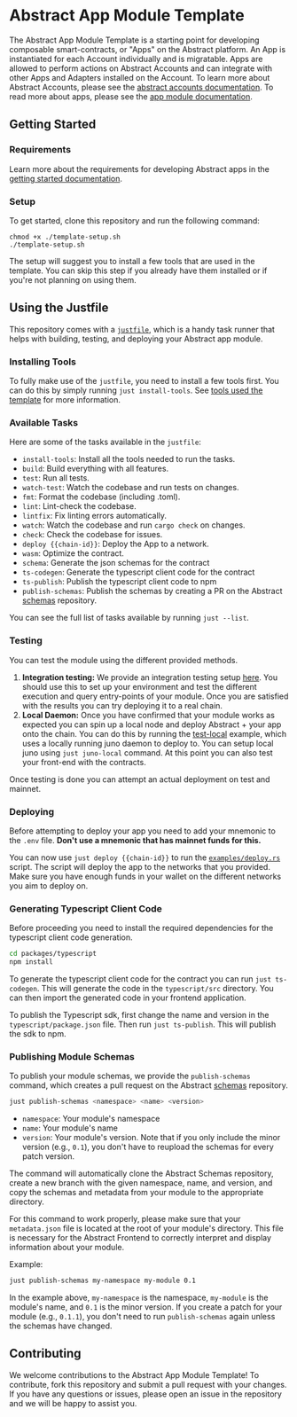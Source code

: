 # Abstract App Module Template

The Abstract App Module Template is a starting point for developing composable smart-contracts, or "Apps" on the Abstract platform. An App is instantiated for each Account individually and is migratable. Apps are allowed to perform actions on Abstract Accounts and can integrate with other Apps and Adapters installed on the Account. To learn more about Abstract Accounts, please see the [abstract accounts documentation](https://docs.abstract.money/4_framework/4_architecture.html). To read more about apps, please see the [app module documentation](https://docs.abstract.money/4_framework/7_module_types.html).

## Getting Started

### Requirements

Learn more about the requirements for developing Abstract apps in the [getting started documentation](https://docs.abstract.money/4_get_started/1_index.html).

### Setup

To get started, clone this repository and run the following command:

```shell
chmod +x ./template-setup.sh
./template-setup.sh
```

The setup will suggest you to install a few tools that are used in the template. You can skip this step if you already have them installed or if you're not planning on using them.

## Using the Justfile

This repository comes with a [`justfile`](https://github.com/casey/just), which is a handy task runner that helps with building, testing, and deploying your Abstract app module.

### Installing Tools

To fully make use of the `justfile`, you need to install a few tools first. You can do this by simply running `just install-tools`. See [tools used the template](https://docs.abstract.money/3_get_started/2_installation.html?#tools-used-in-the-template) for more information.

### Available Tasks

Here are some of the tasks available in the `justfile`:

- `install-tools`: Install all the tools needed to run the tasks.
- `build`: Build everything with all features.
- `test`: Run all tests.
- `watch-test`: Watch the codebase and run tests on changes.
- `fmt`: Format the codebase (including .toml).
- `lint`: Lint-check the codebase.
- `lintfix`: Fix linting errors automatically.
- `watch`: Watch the codebase and run `cargo check` on changes.
- `check`: Check the codebase for issues.
- `deploy {{chain-id}}`: Deploy the App to a network.
- `wasm`: Optimize the contract.
- `schema`: Generate the json schemas for the contract
- `ts-codegen`: Generate the typescript client code for the contract
- `ts-publish`: Publish the typescript client code to npm
- `publish-schemas`: Publish the schemas by creating a PR on the Abstract [schemas](https://github.com/AbstractSDK/schemas) repository.

You can see the full list of tasks available by running `just --list`.

### Testing

You can test the module using the different provided methods.

1. **Integration testing:** We provide an integration testing setup [here](./tests/integration.rs). You should use this to set up your environment and test the different execution and query entry-points of your module. Once you are satisfied with the results you can try deploying it to a real chain.
2. **Local Daemon:** Once you have confirmed that your module works as expected you can spin up a local node and deploy Abstract + your app onto the chain. You can do this by running the [test-local](./examples/test-local.rs) example, which uses a locally running juno daemon to deploy to. You can setup local juno using `just juno-local` command. At this point you can also test your front-end with the contracts.

Once testing is done you can attempt an actual deployment on test and mainnet.

### Deploying

Before attempting to deploy your app you need to add your mnemonic to the `.env` file. **Don't use a mnemonic that has mainnet funds for this.**

<!-- It's also assumed that you have an account and module namespace claimed with this account before performing the deployment. You can read how to do that [here](https://docs.abstract.money/4_get_started/5_account_creation.html). -->

You can now use `just deploy {{chain-id}}` to run the [`examples/deploy.rs`](./examples/deploy.rs) script. The script will deploy the app to the networks that you provided. Make sure you have enough funds in your wallet on the different networks you aim to deploy on.

### Generating Typescript Client Code

Before proceeding you need to install the required dependencies for the typescript client code generation.

```bash
cd packages/typescript
npm install
```

To generate the typescript client code for the contract you can run `just ts-codegen`. This will generate the code in the `typescript/src` directory. You can then import the generated code in your frontend application.

To publish the Typescript sdk, first change the name and version in the `typescript/package.json` file. Then run `just ts-publish`. This will publish the sdk to npm.

### Publishing Module Schemas

To publish your module schemas, we provide the `publish-schemas` command, which creates a pull request on the Abstract [schemas](https://github.com/AbstractSDK/schemas) repository.

```bash
just publish-schemas <namespace> <name> <version>
```

- `namespace`: Your module's namespace
- `name`: Your module's name
- `version`: Your module's version. Note that if you only include the minor version (e.g., `0.1`), you don't have to reupload the schemas for every patch version.

The command will automatically clone the Abstract Schemas repository, create a new branch with the given namespace, name, and version, and copy the schemas and metadata from your module to the appropriate directory.

For this command to work properly, please make sure that your `metadata.json` file is located at the root of your module's directory. This file is necessary for the Abstract Frontend to correctly interpret and display information about your module.

Example:

```bash
just publish-schemas my-namespace my-module 0.1
```

In the example above, `my-namespace` is the namespace, `my-module` is the module's name, and `0.1` is the minor version. If you create a patch for your module (e.g., `0.1.1`), you don't need to run `publish-schemas` again unless the schemas have changed.

## Contributing

We welcome contributions to the Abstract App Module Template! To contribute, fork this repository and submit a pull request with your changes. If you have any questions or issues, please open an issue in the repository and we will be happy to assist you.
